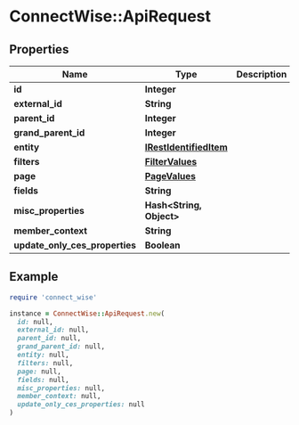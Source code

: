 # ConnectWise::ApiRequest

## Properties

| Name | Type | Description | Notes |
| ---- | ---- | ----------- | ----- |
| **id** | **Integer** |  | [optional] |
| **external_id** | **String** |  | [optional] |
| **parent_id** | **Integer** |  | [optional] |
| **grand_parent_id** | **Integer** |  | [optional] |
| **entity** | [**IRestIdentifiedItem**](IRestIdentifiedItem.md) |  | [optional] |
| **filters** | [**FilterValues**](FilterValues.md) |  | [optional] |
| **page** | [**PageValues**](PageValues.md) |  | [optional] |
| **fields** | **String** |  | [optional] |
| **misc_properties** | **Hash&lt;String, Object&gt;** |  | [optional] |
| **member_context** | **String** |  | [optional] |
| **update_only_ces_properties** | **Boolean** |  | [optional] |

## Example

```ruby
require 'connect_wise'

instance = ConnectWise::ApiRequest.new(
  id: null,
  external_id: null,
  parent_id: null,
  grand_parent_id: null,
  entity: null,
  filters: null,
  page: null,
  fields: null,
  misc_properties: null,
  member_context: null,
  update_only_ces_properties: null
)
```

